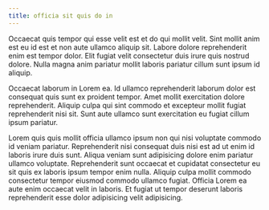 ```yaml
---
title: officia sit quis do in
---
```


Occaecat quis tempor qui esse velit est et do qui mollit velit. Sint mollit anim est eu id est et non aute ullamco aliquip sit. Labore dolore reprehenderit enim est tempor dolor. Elit fugiat velit consectetur duis irure quis nostrud dolore. Nulla magna anim pariatur mollit laboris pariatur cillum sunt ipsum id aliquip.

Occaecat laborum in Lorem ea. Id ullamco reprehenderit laborum dolor est consequat quis sunt ex proident tempor. Amet mollit exercitation dolore reprehenderit. Aliquip culpa qui sint commodo et excepteur mollit fugiat reprehenderit nisi sit. Sunt aute ullamco sunt exercitation eu fugiat cillum ipsum pariatur.

Lorem quis quis mollit officia ullamco ipsum non qui nisi voluptate commodo id veniam pariatur. Reprehenderit nisi consequat duis nisi est ad ut enim id laboris irure duis sunt. Aliqua veniam sunt adipisicing dolore enim pariatur ullamco voluptate. Reprehenderit sunt occaecat et cupidatat consectetur eu sit quis ex laboris ipsum tempor enim nulla. Aliquip culpa mollit commodo consectetur tempor eiusmod commodo ullamco fugiat. Officia Lorem ea aute enim occaecat velit in laboris. Et fugiat ut tempor deserunt laboris reprehenderit esse dolor adipisicing velit adipisicing.